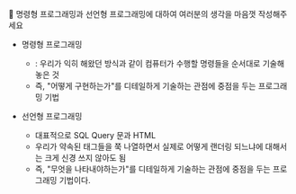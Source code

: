 🖤 명령형 프로그래밍과 선언형 프로그래밍에 대하여 여러분의 생각을 마음껏 작성해주세요

- 명령형 프로그래밍

    - : 우리가 익히 해왔던 방식과 같이 컴퓨터가
     수행할 명령들을 순서대로 기술해 놓은 것
    -  즉, "어떻게 구현하는가"를 디테일하게 기술하는 관점에 중점을 두는 프로그래밍 기법

- 선언형 프로그래밍
    - 대표적으로 SQL Query 문과 HTML
    - 우리가 약속된 태그들을 쭉 나열하면서 실제로 어떻게 랜더링 되느냐에 대해서는 크게 신경 쓰지 않아도 됨
    - 즉, "무엇을 나타내야하는가"를 디테일하게 기술하는 관점에 중점을 두는 프로그래밍 기법이다.
